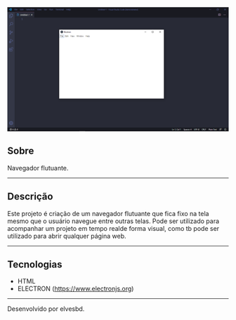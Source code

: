 
<img src="public/nav.png">

##  Sobre
Navegador flutuante.

---

## Descrição
Este projeto é criação de um navegador flutuante que fica fixo na tela mesmo que o usuário navegue entre outras telas. Pode ser utilizado para acompanhar um projeto em tempo realde forma visual, como tb pode ser utilizado para abrir qualquer página web.

---

## Tecnologias
- HTML
- ELECTRON (https://www.electronjs.org)

---

Desenvolvido por elvesbd.